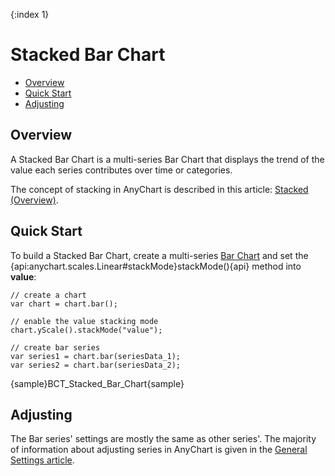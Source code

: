 {:index 1}
# Stacked Bar Chart

* [Overview](#overview)
* [Quick Start](#quick_start)
* [Adjusting](#adjusting)

## Overview

A Stacked Bar Chart is a multi-series Bar Chart that displays the trend of the value each series contributes over time or categories.

The concept of stacking in AnyChart is described in this article: [Stacked (Overview)](../Overview).

## Quick Start

To build a Stacked Bar Chart, create a multi-series [Bar Chart](../../Bar_Chart) and set the {api:anychart.scales.Linear#stackMode}stackMode(){api} method into <strong>value</strong>:

```
// create a chart
var chart = chart.bar();

// enable the value stacking mode
chart.yScale().stackMode("value");

// create bar series
var series1 = chart.bar(seriesData_1);
var series2 = chart.bar(seriesData_2);
```

{sample}BCT\_Stacked\_Bar\_Chart{sample}

## Adjusting

The Bar series' settings are mostly the same as other series'. The majority of information about adjusting series in AnyChart is given in the [General Settings article](../../General_Settings).
